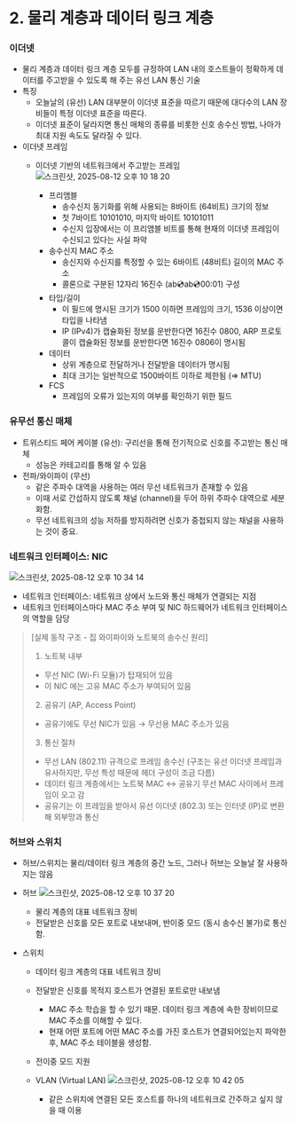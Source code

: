 # 2. 물리 계층과 데이터 링크 계층

### 이더넷

- 물리 계층과 데이터 링크 계층 모두를 규정하여 LAN 내의 호스트들이 정확하게 데이터를 주고받을 수 있도록 해 주는 유선 LAN 통신 기술
- 특징
    - 오늘날의 (유선) LAN 대부분이 이더넷 표준을 따르기 때문에 대다수의 LAN 장비들이 특정 이더넷 표준을 따른다.
    - 이더넷 표준이 달라지면 통신 매체의 종류를 비롯한 신호 송수신 방법, 나아가 최대 지원 속도도 달라질 수 있다.
- 이더넷 프레임
    - 이더넷 기반의 네트워크에서 주고받는 프레임
        ![스크린샷, 2025-08-12 오후 10 18 20](https://github.com/user-attachments/assets/fab31a9d-75a0-488b-b2a4-50ad6d75e9e5)

        
        - 프리앰블
            - 송수신지 동기화를 위해 사용되는 8바이트 (64비트) 크기의 정보
            - 첫 7바이트 10101010, 마지막 바이트 10101011
            - 수신지 입장에서는 이 프리앰블 비트를 통해 현재의 이더넷 프레임이 수신되고 있다는 사실 파악
        - 송수신지 MAC 주소
            - 송신지와 수신지를 특정할 수 있는 6바이트 (48비트) 길이의 MAC 주소
            - 콜론으로 구분된 12자리 16진수 (ab:cd:ab:cd:00:01) 구성
        - 타입/길이
            - 이 필드에 명시된 크기가 1500 이하면 프레임의 크기, 1536 이상이면 타입을 나타냄
            - IP (IPv4)가 캡슐화된 정보를 운반한다면 16진수 0800, ARP 프로토콜이 캡슐화된 정보를 운반한다면 16진수 0806이 명시됨
        - 데이터
            - 상위 계층으로 전달하거나 전달받을 데이터가 명시됨
            - 최대 크기는 일반적으로 1500바이트 이하로 제한됨 (⇒ MTU)
        - FCS
            - 프레임의 오류가 있는지의 여부를 확인하기 위한 필드

### 유무선 통신 매체

- 트위스티드 페어 케이블 (유선): 구리선을 통해 전기적으로 신호를 주고받는 통신 매체
    - 성능은 카테고리를 통해 알 수 있음
- 전파/와이파이 (무선)
    - 같은 주파수 대역을 사용하는 여러 무선 네트워크가 존재할 수 있음
    - 이때 서로 간섭하지 않도록 채널 (channel)을 두어 하위 주파수 대역으로 세분화함.
    - 무선 네트워크의 성능 저하를 방지하려면 신호가 중첩되지 않는 채널을 사용하는 것이 중요.

### 네트워크 인터페이스: NIC
![스크린샷, 2025-08-12 오후 10 34 14](https://github.com/user-attachments/assets/f76d7a8f-4425-4ba8-b20f-25458a7bd709)


- 네트워크 인터페이스: 네트워크 상에서 노드와 통신 매체가 연결되는 지점
- 네트워크 인터페이스마다 MAC 주소 부여 및 NIC 하드웨어가 네트워크 인터페이스의 역할을 담당

> [실제 동작 구조 - 집 와이파이와 노트북의 송수신 원리]
> 1. 노트북 내부
> - 무선 NIC (Wi-Fi 모듈)가 탑재되어 있음
> - 이 NIC 에는 고유 MAC 주소가 부여되어 있음
> 
> 2. 공유기 (AP, Access Point)
> - 공유기에도 무선 NIC가 있음 → 무선용 MAC 주소가 있음
> 
> 3. 통신 절차
> - 무선 LAN (802.11) 규격으로 프레임 송수신 (구조는 유선 이더넷 프레임과 유사하지만, 무선 특성 때문에 헤더 구성이 조금 다름)
> - 데이터 링크 계층에서는 노트북 MAC ↔ 공유기 무선 MAC 사이에서 프레임이 오고 감
> - 공유기는 이 프레임을 받아서 유선 이더넷 (802.3) 또는 인터넷 (IP)로 변환해 외부망과 통신

### 허브와 스위치

- 허브/스위치는 물리/데이터 링크 계층의 중간 노드, 그러나 허브는 오늘날 잘 사용하지는 않음
- 허브
![스크린샷, 2025-08-12 오후 10 37 20](https://github.com/user-attachments/assets/e2a92cec-f77b-4810-b929-2c8897f42cbb)

    
    
    - 물리 계층의 대표 네트워크 장비
    - 전달받은 신호를 모든 포트로 내보내며, 반이중 모드 (동시 송수신 불가)로 통신함.
- 스위치
    - 데이터 링크 계층의 대표 네트워크 장비
    - 전달받은 신호를 목적지 호스트가 연결된 포트로만 내보냄
        - MAC 주소 학습을 할 수 있기 때문. 데이터 링크 계층에 속한 장비이므로 MAC 주소를 이해할 수 있다.
        - 현재 어떤 포트에 어떤 MAC 주소를 가진 호스트가 연결되어있는지 파악한 후, MAC 주소 테이블을 생성함.
    - 전이중 모드 지원
    - VLAN (Virtual LAN)
        ![스크린샷, 2025-08-12 오후 10 42 05](https://github.com/user-attachments/assets/ea088b8c-d93e-4d71-852c-eb951c443ac3)

        
        - 같은 스위치에 연결된 모든 호스트를 하나의 네트워크로 간주하고 싶지 않을 때 이용
